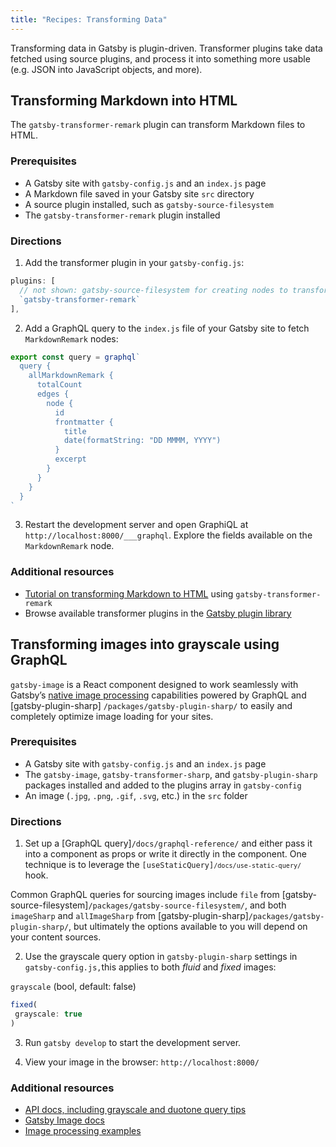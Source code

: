 ```yaml
---
title: "Recipes: Transforming Data"
---
```


Transforming data in Gatsby is plugin-driven. Transformer plugins take data fetched using source plugins, and process it into something more usable (e.g. JSON into JavaScript objects, and more).

## Transforming Markdown into HTML

The `gatsby-transformer-remark` plugin can transform Markdown files to HTML.

### Prerequisites

- A Gatsby site with `gatsby-config.js` and an `index.js` page
- A Markdown file saved in your Gatsby site `src` directory
- A source plugin installed, such as `gatsby-source-filesystem`
- The `gatsby-transformer-remark` plugin installed

### Directions

1. Add the transformer plugin in your `gatsby-config.js`:

```js:title=gatsby-config.js
plugins: [
  // not shown: gatsby-source-filesystem for creating nodes to transform
  `gatsby-transformer-remark`
],
```

2. Add a GraphQL query to the `index.js` file of your Gatsby site to fetch `MarkdownRemark` nodes:

```jsx:title=src/pages/index.js
export const query = graphql`
  query {
    allMarkdownRemark {
      totalCount
      edges {
        node {
          id
          frontmatter {
            title
            date(formatString: "DD MMMM, YYYY")
          }
          excerpt
        }
      }
    }
  }
`
```

3. Restart the development server and open GraphiQL at `http://localhost:8000/___graphql`. Explore the fields available on the `MarkdownRemark` node.

### Additional resources

- [Tutorial on transforming Markdown to HTML](/tutorial/part-six/#transformer-plugins) using `gatsby-transformer-remark`
- Browse available transformer plugins in the [Gatsby plugin library](/plugins/?=transformer)

## Transforming images into grayscale using GraphQL

`gatsby-image` is a React component designed to work seamlessly with Gatsby’s [native image processing](https://image-processing.gatsbyjs.org/) capabilities powered by GraphQL and [gatsby-plugin-sharp] `/packages/gatsby-plugin-sharp/` to easily and completely optimize image loading for your sites.

### Prerequisites

- A Gatsby site with `gatsby-config.js` and an `index.js` page
- The `gatsby-image`, `gatsby-transformer-sharp`, and `gatsby-plugin-sharp` packages installed and added to the plugins array in `gatsby-config`
- An image (`.jpg`, `.png`, `.gif`, `.svg`, etc.) in the `src` folder

### Directions

1. Set up a [GraphQL query]`/docs/graphql-reference/` and either pass it into a component as props or write it directly in the component. One technique is to leverage the <code>[useStaticQuery]`/docs/use-static-query/`</code> hook.

Common GraphQL queries for sourcing images include `file` from [gatsby-source-filesystem]`/packages/gatsby-source-filesystem/`, and both `imageSharp` and `allImageSharp` from [gatsby-plugin-sharp]`/packages/gatsby-plugin-sharp/`, but ultimately the options available to you will depend on your content sources.

2. Use the grayscale query option in `gatsby-plugin-sharp` settings in `gatsby-config.js,`this applies to both _fluid_ and _fixed_ images:

`grayscale` (bool, default: false)

```JavaScript
fixed(
 grayscale: true
)
```

3. Run `gatsby develop` to start the development server.

4. View your image in the browser: `http://localhost:8000/`

### Additional resources

- [API docs, including grayscale and duotone query tips](/docs/gatsby-image/#shared-query-parameters)
-  [Gatsby Image docs](/packages/gatsby-image/)
- [Image processing examples](https://github.com/gatsbyjs/gatsby/tree/master/examples/image-processing)

